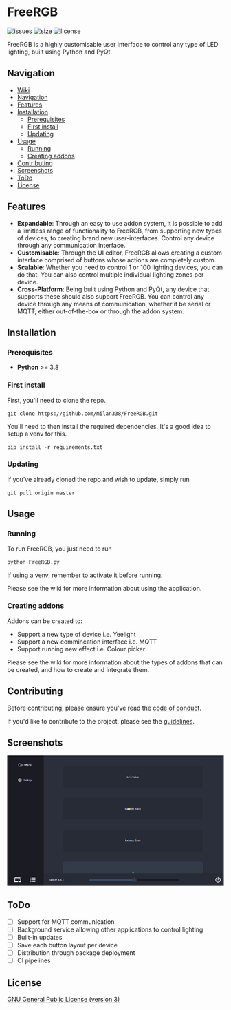 # FreeRGB

![issues](https://img.shields.io/github/issues/milan338/FreeRGB?style=flat-square)
![size](https://img.shields.io/github/repo-size/milan338/FreeRGB?style=flat-square)
![license](https://img.shields.io/github/license/milan338/FreeRGB?style=flat-square)

FreeRGB is a highly customisable user interface to control any type of LED lighting, built using Python and PyQt.

## Navigation

- [Wiki](https://github.com/milan338/FreeRGB/wiki)
- [Navigation](#navigation)
- [Features](#features)
- [Installation](#installation)
  - [Prerequisites](#prerequisites)
  - [First install](#first-install)
  - [Updating](#updating)
- [Usage](#usage)
  - [Running](#running)
  - [Creating addons](#creating-addons)
- [Contributing](#contributing)
- [Screenshots](#screenshots)
- [ToDo](#todo)
- [License](#license)

## Features

- **Expandable**: Through an easy to use addon system, it is possible to add a limitless range of functionality to FreeRGB, from supporting new types of devices, to creating brand new user-interfaces. Control any device through any communication interface.
- **Customisable**: Through the UI editor, FreeRGB allows creating a custom interface comprised of buttons whose actions are completely custom.
- **Scalable**: Whether you need to control 1 or 100 lighting devices, you can do that. You can also control multiple individual lighting zones per device.
- **Cross-Platform**: Being built using Python and PyQt, any device that supports these should also support FreeRGB. You can control any device through any means of communication, whether it be serial or MQTT, either out-of-the-box or through the addon system.

## Installation

### Prerequisites

- **Python** >= 3.8

### First install

First, you'll need to clone the repo.
```
git clone https://github.com/milan338/FreeRGB.git
```

You'll need to then install the required dependencies. It's a good idea to setup a venv for this.
```
pip install -r requirements.txt
```

### Updating

If you've already cloned the repo and wish to update, simply run
```
git pull origin master
```

## Usage

### Running

To run FreeRGB, you just need to run
```
python FreeRGB.py
```

If using a venv, remember to activate it before running.

Please see the wiki for more information about using the application.

### Creating addons

Addons can be created to:
- Support a new type of device i.e. Yeelight
- Support a new commincation interface i.e. MQTT
- Support running new effect i.e. Colour picker

Please see the wiki for more information about the types of addons that can be created,
and how to create and integrate them.

## Contributing

Before contributing, please ensure you've read the [code of conduct](CODE_OF_CONDUCT.md).

If you'd like to contribute to the project, please see the [guidelines](CONTRIBUTING.md).

## Screenshots

![main](/src/assets/screenshot_main.png)

## ToDo

- [ ] Support for MQTT communication
- [ ] Background service allowing other applications to control lighting
- [ ] Built-in updates
- [ ] Save each button layout per device
- [ ] Distribution through package deployment
- [ ] CI pipelines

## License

[GNU General Public License (version 3)](LICENSE)
